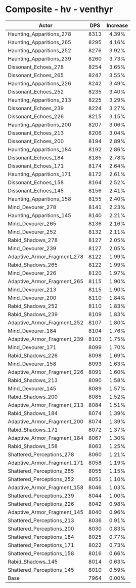 # Composite - hv - venthyr
| Actor | DPS | Increase |
|---|:---:|:---:|
|Haunting_Apparitions_278|8313|4.39%|
|Haunting_Apparitions_265|8295|4.16%|
|Haunting_Apparitions_252|8276|3.92%|
|Haunting_Apparitions_239|8260|3.73%|
|Dissonant_Echoes_278|8254|3.65%|
|Dissonant_Echoes_265|8247|3.55%|
|Haunting_Apparitions_226|8242|3.49%|
|Dissonant_Echoes_252|8235|3.40%|
|Haunting_Apparitions_213|8225|3.29%|
|Dissonant_Echoes_239|8224|3.27%|
|Dissonant_Echoes_226|8215|3.15%|
|Haunting_Apparitions_200|8207|3.06%|
|Dissonant_Echoes_213|8206|3.04%|
|Dissonant_Echoes_200|8194|2.89%|
|Haunting_Apparitions_184|8192|2.86%|
|Dissonant_Echoes_184|8185|2.78%|
|Dissonant_Echoes_171|8174|2.64%|
|Haunting_Apparitions_171|8172|2.61%|
|Dissonant_Echoes_158|8164|2.52%|
|Dissonant_Echoes_145|8156|2.41%|
|Haunting_Apparitions_158|8155|2.40%|
|Mind_Devourer_278|8141|2.23%|
|Haunting_Apparitions_145|8140|2.21%|
|Mind_Devourer_265|8136|2.16%|
|Mind_Devourer_252|8132|2.11%|
|Rabid_Shadows_278|8127|2.05%|
|Mind_Devourer_239|8127|2.05%|
|Adaptive_Armor_Fragment_278|8122|1.99%|
|Rabid_Shadows_265|8122|1.99%|
|Mind_Devourer_226|8120|1.97%|
|Adaptive_Armor_Fragment_265|8115|1.90%|
|Mind_Devourer_213|8115|1.90%|
|Mind_Devourer_200|8110|1.84%|
|Rabid_Shadows_252|8110|1.83%|
|Rabid_Shadows_239|8109|1.83%|
|Adaptive_Armor_Fragment_252|8107|1.80%|
|Mind_Devourer_184|8104|1.76%|
|Adaptive_Armor_Fragment_239|8103|1.75%|
|Mind_Devourer_171|8099|1.70%|
|Rabid_Shadows_226|8098|1.69%|
|Mind_Devourer_158|8093|1.63%|
|Adaptive_Armor_Fragment_226|8091|1.60%|
|Rabid_Shadows_213|8090|1.58%|
|Mind_Devourer_145|8089|1.57%|
|Rabid_Shadows_200|8085|1.52%|
|Adaptive_Armor_Fragment_213|8084|1.51%|
|Rabid_Shadows_184|8074|1.39%|
|Adaptive_Armor_Fragment_200|8074|1.39%|
|Rabid_Shadows_171|8072|1.37%|
|Adaptive_Armor_Fragment_184|8067|1.30%|
|Rabid_Shadows_158|8063|1.25%|
|Shattered_Perceptions_278|8060|1.21%|
|Adaptive_Armor_Fragment_171|8058|1.19%|
|Shattered_Perceptions_265|8055|1.15%|
|Shattered_Perceptions_252|8051|1.10%|
|Adaptive_Armor_Fragment_158|8046|1.03%|
|Shattered_Perceptions_239|8044|1.00%|
|Shattered_Perceptions_226|8042|0.98%|
|Adaptive_Armor_Fragment_145|8040|0.96%|
|Shattered_Perceptions_213|8036|0.91%|
|Shattered_Perceptions_200|8030|0.83%|
|Shattered_Perceptions_184|8025|0.77%|
|Shattered_Perceptions_171|8022|0.73%|
|Shattered_Perceptions_158|8016|0.66%|
|Rabid_Shadows_145|8014|0.63%|
|Shattered_Perceptions_145|8010|0.59%|
|Base|7964|0.00%|
